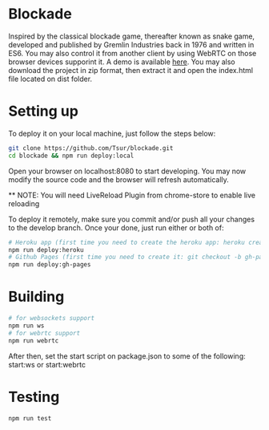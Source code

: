 # Blockade

Inspired by the classical blockade game, thereafter known as snake game, developed and published by Gremlin Industries back in 1976 and written in ES6. You may also control it from another client by using WebRTC on those browser devices supporint it. A demo is available [here](http://tsur.github.io/blockade). You may also download the project in zip format, then extract it and open the index.html file located on dist folder.

# Setting up

To deploy it on your local machine, just follow the steps below:

```bash
git clone https://github.com/Tsur/blockade.git 
cd blockade && npm run deploy:local
```
Open your browser on localhost:8080 to start developing. You may now modify the source code and the browser will refresh automatically.

** NOTE: You will need LiveReload Plugin from chrome-store to enable live reloading

To deploy it remotely, make sure you commit and/or push all your changes to the develop branch. Once your done, just run either or both of:

```bash
# Heroku app (first time you need to create the heroku app: heroku create)
npm run deploy:heroku
# Github Pages (first time you need to create it: git checkout -b gh-pages develop)
npm run deploy:gh-pages
```

# Building

```bash
# for websockets support
npm run ws
# for webrtc support
npm run webrtc
```

After then, set the start script on package.json to some of the following: start:ws or start:webrtc

# Testing

```bash
npm run test
```
